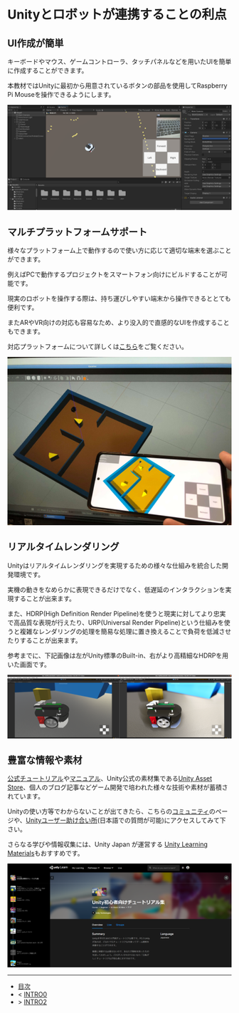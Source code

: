 # Unityとロボットが連携することの利点
## UI作成が簡単
キーボードやマウス、ゲームコントローラ、タッチパネルなどを用いたUIを簡単に作成することができます。

本教材ではUnityに最初から用意されているボタンの部品を使用してRaspberry Pi Mouseを操作できるようにします。

![](./images/intro1-1-1.png)

## マルチプラットフォームサポート
様々なプラットフォーム上で動作するので使い方に応じて適切な端末を選ぶことができます。

例えばPCで動作するプロジェクトをスマートフォン向けにビルドすることが可能です。

現実のロボットを操作する際は、持ち運びしやすい端末から操作できるととても便利です。

またARやVR向けの対応も容易なため、より没入的で直感的なUIを作成することもできます。

対応プラットフォームについて詳しくは[こちら](https://unity.com/ja/features/multiplatform)をご覧ください。

![](./images/intro1-2.jpg)

## リアルタイムレンダリング
Unityはリアルタイムレンダリングを実現するための様々な仕組みを統合した開発環境です。

実機の動きをなめらかに表現できるだけでなく、低遅延のインタラクションを実現することが出来ます。

また、HDRP(High Definition Render Pipeline)を使うと現実に対してより忠実で高品質な表現が行えたり、URP(Universal Render Pipeline)という仕組みを使うと複雑なレンダリングの処理を簡易な処理に置き換えることで負荷を低減させたりすることが出来ます。

参考までに、下記画像は左がUnity標準のBuilt-in、右がより高精細なHDRPを用いた画面です。

![](./images/intro1-3.png)

## 豊富な情報や素材
[公式チュートリアル](https://learn.unity.com/course/unity-tutorials-for-beginners-jp)や[マニュアル](https://docs.unity3d.com/ja/2020.3/Manual/UnityManual.html)、Unity公式の素材集である[Unity Asset Store](https://assetstore.unity.com/?locale=ja-JP)、個人のブログ記事などゲーム開発で培われた様々な技術や素材が蓄積されています。

Unityの使い方等でわからないことが出てきたら、こちらの[コミュニティ](https://unity.com/ja/community)のページや、[Unityユーザー助け合い所](https://www.facebook.com/groups/unityuserj)(日本語での質問が可能)にアクセスしてみて下さい。

さらなる学びや情報収集には、Unity Japan が運営する [Unity Learning Materials](https://learning.unity3d.jp/)もおすすめです。

![](./images/intro1-4.png)

---

* [目次](./intro2.md)
* < [INTRO0](./intro0.md)
* \> [INTRO2](./intro2.md)